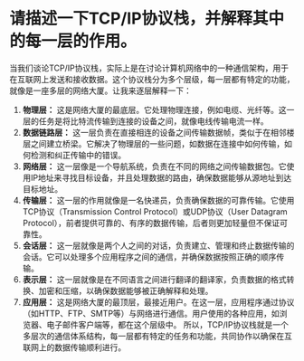# 请描述一下TCP/IP协议栈，并解释其中的每一层的作用。
当我们谈论TCP/IP协议栈，实际上是在讨论计算机网络中的一种通信架构，用于在互联网上发送和接收数据。这个协议栈分为多个层级，每一层都有特定的功能，就像是一座多层的网络大厦。让我来逐层解释一下：
1.  **物理层：** 这是网络大厦的最底层。它处理物理连接，例如电缆、光纤等。这一层的任务是将比特流传输到连接的设备之间，就像电线传输电流一样。 
2.  **数据链路层：** 这一层负责在直接相连的设备之间传输数据帧，类似于在相邻楼层之间建立桥梁。它解决了物理层的一些问题，如数据在连接中如何传输，如何检测和纠正传输中的错误。 
3.  **网络层：** 这一层像是一个导航系统，负责在不同的网络之间传输数据包。它使用IP地址来寻找目标设备，并且处理数据的路由，确保数据能够从源地址到达目标地址。 
4.  **传输层：** 这一层的作用就像是一名快递员，负责确保数据的可靠传输。它使用TCP协议（Transmission Control Protocol）或UDP协议（User Datagram Protocol），前者提供可靠的、有序的数据传输，后者则更加轻量但不保证可靠性。 
5.  **会话层：** 这一层就像是两个人之间的对话，负责建立、管理和终止数据传输的会话。它可以处理多个应用程序之间的通信，并确保数据按照正确的顺序传输。 
6.  **表示层：** 这一层就像是在不同语言之间进行翻译的翻译家，负责数据的格式转换、加密和压缩，以确保数据能够被正确解释和处理。 
7.  **应用层：** 这是网络大厦的最顶层，最接近用户。在这一层，应用程序通过协议（如HTTP、FTP、SMTP等）与网络进行通信。用户使用的各种应用，如浏览器、电子邮件客户端等，都在这个层级中。 
所以，TCP/IP协议栈就是一个多层次的通信体系结构，每一层都有特定的任务和功能，共同协作以确保在互联网上的数据传输顺利进行。
